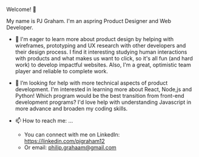 Welcome! 👋

My name is PJ Graham. I'm an aspring Product Designer and Web Developer.
  
- 👯 I'm eager to learn more about product design by helping with wireframes, prototyping and UX research with other developers and their design process. I find it interesting studying human interactions with products and what makes us want to click, so it's all fun (and hard work) to develop impactful websites. Also, I'm a great, optimistic team player and reliable to complete work.

- 🤔 I’m looking for help with more technical aspects of product development. I'm interested in learning more about React, Node,js and Python! Which program would be the best transition from front-end development programs? I'd love help with understanding Javascript in more advance and broaden my coding skills.
  
- 📫 How to reach me: ...
    - You can connect with me on LinkedIn: https://linkedin.com/pjgraham12
    - Or email: philip.grahaam@gmail.com

